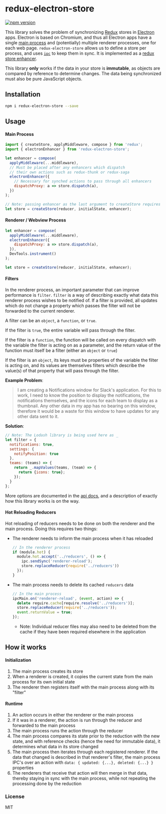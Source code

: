 # redux-electron-store
[![npm version](https://img.shields.io/npm/v/redux-electron-store.svg?style=flat-square)](https://www.npmjs.com/package/redux-electron-store)

This library solves the problem of synchronizing [Redux](https://github.com/rackt/redux/) stores in [Electron](https://github.com/atom/electron) apps. Electron is based on Chromium, and thus all Electron apps have a single [main process](https://github.com/atom/electron/blob/master/docs/tutorial/quick-start.md#differences-between-main-process-and-renderer-process) and (potentially) multiple renderer processes, one for each web page. `redux-electron-store` allows us to define a store per process, and uses [`ipc`](https://github.com/atom/electron/blob/master/docs/api/ipc-main.md) to keep them in sync.  It is implemented as a [redux store enhancer](https://github.com/reactjs/redux/blob/master/docs/Glossary.md#store-enhancer).

This library __only__ works if the data in your store is __immutable__, as objects are compared by reference to determine changes.  The data being synchronized must also be pure JavaScript objects.

## Installation

```bash
npm i redux-electron-store --save
```

## Usage

#### Main Process

```javascript
import { createStore, applyMiddleware, compose } from 'redux';
import { electronEnhancer } from 'redux-electron-store';

let enhancer = compose(
  applyMiddleware(...middleware),
  // Must be placed after any enhancers which dispatch
  // their own actions such as redux-thunk or redux-saga
  electronEnhancer({
    // Necessary for synched actions to pass through all enhancers
    dispatchProxy: a => store.dispatch(a),
  })
);

// Note: passing enhancer as the last argument to createStore requires redux@>=3.1.0
let store = createStore(reducer, initialState, enhancer);
```

#### Renderer / Webview Process

```javascript
let enhancer = compose(
  applyMiddleware(...middleware),
  electronEnhancer({
    dispatchProxy: a => store.dispatch(a),
  }),
  DevTools.instrument()
);

let store = createStore(reducer, initialState, enhancer);
```

#### Filters

In the renderer process, an important parameter that can improve performance is `filter`.  `filter` is a way of describing exactly what data this renderer process wishes to be notified of.  If a filter is provided, all updates which do not change a property which passes the filter will not be forwarded to the current renderer.

A filter can be an `object`, a `function`, or `true`.

If the filter is `true`, the entire variable will pass through the filter.

If the filter is a `function`, the function will be called on every dispatch with the variable the filter is acting on as a parameter, and the return value of the function must itself be a filter (either an `object` or `true`)

If the filter is an `object`, its keys must be properties of the variable the filter is acting on, and its values are themselves filters which describe the value(s) of that property that will pass through the filter.

**Example Problem**:

>I am creating a Notifications window for Slack's application.  For this to work, I need to know the position to display the notifications, the notifications themselves, and the icons for each team to display as a thumbnail.  Any other data in my app has no bearing on this window, therefore it would be a waste for this window to have updates for any other data sent to it.

**Solution**:
```javascript
// Note: The Lodash library is being used here as _
let filter = {
  notifications: true,
  settings: {
    notifyPosition: true
  },
  teams: (teams) => {
    return _.mapValues(teams, (team) => {
      return {icons: true};
    });
  }
};
```

More options are documented in the [api docs](https://github.com/samiskin/redux-electron-store/blob/master/docs/api.md), and a description of exactly how this library works is on the way.  

#### Hot Reloading Reducers


Hot reloading of reducers needs to be done on both the renderer and the main process.  Doing this requires two things:

- The renderer needs to inform the main process when it has reloaded
  ```js
  // In the renderer process
  if (module.hot) {
    module.hot.accept('../reducers', () => {
      ipc.sendSync('renderer-reload');
      store.replaceReducer(require('../reducers'))
    });
  }
  ```

- The main process needs to delete its cached `reducers` data
  ```js
  // In the main process
  ipcMain.on('renderer-reload', (event, action) => {
    delete require.cache[require.resolve('../reducers')];
    store.replaceReducer(require('../reducers'));
    event.returnValue = true;
  });
  ```
  - Note: Individual reducer files may also need to be deleted from the cache if they have been required elsewhere in the application




## How it works

#### Initialization
1. The main process creates its store
2. When a renderer is created, it copies the current state from the main process for its own initial state
3. The renderer then registers itself with the main process along with its "filter"

#### Runtime
1. An action occurs in either the renderer or the main process
2. If it was in a renderer, the action is run through the reducer and forwarded to the main process
3. The main process runs the action through the reducer
4. The main process compares its state prior to the reduction with the new state, and with reference checks (hence the need for immutable data), it determines what data in its store changed
5. The main process then iterates through each registered renderer. If the data that changed is described in that renderer's filter, the main process IPC's over an action with `data: { updated: {...}, deleted: {...} }` properties
6. The renderers that receive that action will then merge in that data, thereby staying in sync with the main process, while not repeating the processing done by the reduction

### License

MIT
